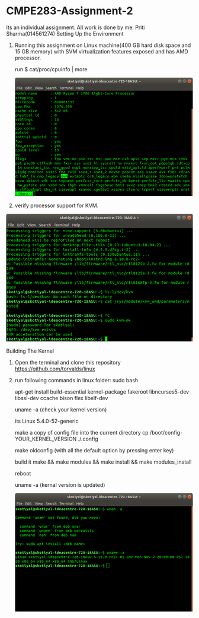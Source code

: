
# CMPE283-Assignment-2
Its an individual assignment. All work is done by me: Priti Sharma(014561274)
Setting Up the Environment
1.	Running this assignment on Linux machine(400 GB hard disk space and 15 GB memory) with SVM virtualization features exposed
     and has AMD processor.
     
     run $ cat/proc/cpuinfo | more

     ![image 1](./temp/svm.png?raw=true )

2. verify processor support for KVM.

![image 1](./temp/kvm.png?raw=true )

Building The Kernel 
1.	Open the terminal and clone this repository  https://github.com/torvalds/linux 
2.	run following commands in linux folder:
     sudo bash
    
     apt-get install build-essential kernel-package fakeroot libncurses5-dev libssl-dev ccache bison flex libelf-dev
     
     uname -a   (check your kernel version)
     
     its Linux 5.4.0-52-generic
    
    
    make a copy of config file into the current directory cp /boot/config-YOUR_KERNEL_VERSION ./.config
    
    make oldconfig (with all the default option by pressing enter key)
    
    build it make && make modules && make install && make modules_install
    
    reboot
    
    uname -a   (kernal version is updated)
    
    ![image 1](./temp/uname.png?raw=true )

